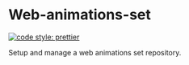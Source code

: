 # Web-animations-set

[![code style: prettier](https://img.shields.io/badge/code_style-prettier-ff69b4.svg?style=flat-square)](https://github.com/prettier/prettier)

Setup and manage a web animations set repository.
